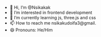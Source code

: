 - 👋 Hi, I’m @Nsikakak
- 👀 I’m interested in frontend development
- 🌱 I’m currently learning js, three.js and css
- 📫 How to reach me nsikakudoifa3@gmail.
- 😄 Pronouns: He/Him

<!---
Nsikakak/Nsikakak is a ✨ special ✨ repository because its `README.md` (this file) appears on your GitHub profile.
You can click the Preview link to take a look at your changes.
--->
